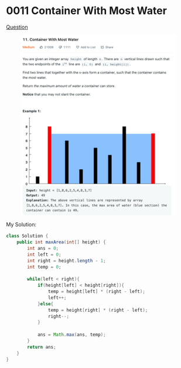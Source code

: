 # 0011 Container With Most Water

[Question](https://leetcode.com/problems/container-with-most-water/)

<figure><img src="../.gitbook/assets/image (1) (5).png" alt=""><figcaption></figcaption></figure>





My Solution:

```java
class Solution {
    public int maxArea(int[] height) {
        int ans = 0;
        int left = 0;
        int right = height.length - 1;
        int temp = 0;
        
        while(left < right){
            if(height[left] < height[right]){
                temp = height[left] * (right - left);
                left++;
            }else{
                temp = height[right] * (right - left);
                right--;
            }
            
            ans = Math.max(ans, temp);
        }
        return ans;
    }
}
```
